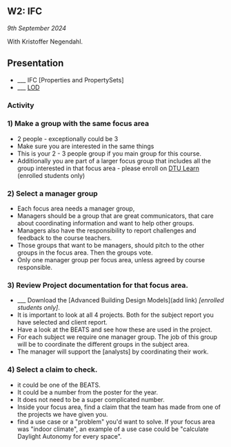 ## W2: IFC

*9th September 2024*

With Kristoffer Negendahl.

## Presentation
* ___ IFC [Properties and PropertySets]
* ___ [LOD](/Concepts/LOD)


### Activity

### 1) Make a group with the same focus area
* 2 people - exceptionally could be 3
* Make sure you are interested in the same things
* This is your 2 - 3 people group if you main group for this course.
* Additionally you are part of a larger focus group that includes all the group interested in that focus area - please enroll on [DTU Learn](https://learn.inside.dtu.dk/d2l/lms/group/group_list.d2l?ou=215344&categoryId=21022) (enrolled students only)

### 2) Select a manager group
* Each focus area needs a manager group,
* Managers should be a group that are great communicators, that care about coordinating information and want to help other groups.
* Managers also have the responsibility to report challenges and feedback to the course teachers.
* Those groups that want to be managers, should pitch to the other groups in the focus area. Then the groups vote.
* Only one manager group per focus area, unless agreed by course responsible.

### 3) Review Project documentation for that focus area.
* ___ Download the [Advanced Building Design Models](add link) *[enrolled students only]*.
* It is important to look at all 4 projects. Both for the subject report you have selected and client report.
* Have a look at the BEATS and see how these are used in the project.
* For each subject we require one manager group. The job of this group will be to coordinate the different groups in the subject area.
* The manager will support the [analysts] by coordinating their work.

### 4) Select a claim to check.
* it could be one of the BEATS.
* It could be a number from the poster for the year.
* It does not need to be a super complicated number.
* Inside your focus area, find a claim that the team has made from one of the projects we have given you.
* find a use case or a "problem" you'd want to solve. If your focus area was "indoor climate", an example of a use case could be "calculate Daylight Autonomy for every space".

[IfcProperties and IfcPropertySets]: /Concepts/Properties
[PropertySets]: /Concepts/Property
[A1]: /Assignments/A1

